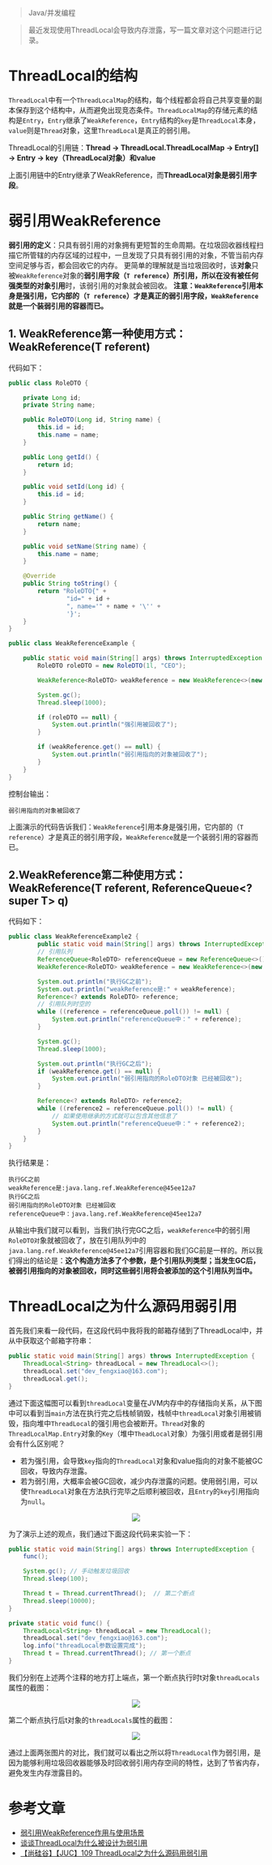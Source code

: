 > Java/并发编程

> 最近发现使用ThreadLocal会导致内存泄露，写一篇文章对这个问题进行记录。

# ThreadLocal的结构

`ThreadLocal`中有一个`ThreadLocalMap`的结构，每个线程都会将自己共享变量的副本保存到这个结构中，从而避免出现竞态条件。`ThreadLocalMap`的存储元素的结构是`Entry`，`Entry`继承了`WeakReference`，`Entry`结构的`key`是`ThreadLocal`本身，`value`则是`Thread`对象，这里`ThreadLocal`是真正的弱引用。

ThreadLocal的引用链：**Thread -> ThreadLocal.ThreadLocalMap -> Entry[] -> Entry -> key（ThreadLocal对象）和value**

上面引用链中的Entry继承了WeakReference，而**ThreadLocal对象是弱引用字段**。

# 弱引用WeakReference

**弱引用的定义**：只具有弱引用的对象拥有更短暂的生命周期。在垃圾回收器线程扫描它所管辖的内存区域的过程中，一旦发现了只具有弱引用的对象，不管当前内存空间足够与否，都会回收它的内存。
更简单的理解就是当垃圾回收时，该**对象**只被`WeakReference`对象的**弱引用字段（`T reference`）**所引用，所以**在没有被任何强类型的对象引用**时，该弱引用的对象就会被回收。
**注意：`WeakReference`引用本身是强引用，它内部的（`T reference`）才是真正的弱引用字段，`WeakReference`就是一个装弱引用的容器而已。**

## 1. WeakReference第一种使用方式：WeakReference(T referent)

代码如下：

```java
public class RoleDTO {

    private Long id;
    private String name;

    public RoleDTO(Long id, String name) {
        this.id = id;
        this.name = name;
    }

    public Long getId() {
        return id;
    }

    public void setId(Long id) {
        this.id = id;
    }

    public String getName() {
        return name;
    }

    public void setName(String name) {
        this.name = name;
    }

    @Override
    public String toString() {
        return "RoleDTO{" +
                "id=" + id +
                ", name='" + name + '\'' +
                '}';
    }
}
```

```java
public class WeakReferenceExample {

    public static void main(String[] args) throws InterruptedException {
        RoleDTO roleDTO = new RoleDTO(1l, "CEO");

        WeakReference<RoleDTO> weakReference = new WeakReference<>(new RoleDTO(1l, "CEO"));

        System.gc();
        Thread.sleep(1000);

        if (roleDTO == null) {
            System.out.println("强引用被回收了");
        }

        if (weakReference.get() == null) {
            System.out.println("弱引用指向的对象被回收了");
        }
    }
}
```

控制台输出：

```
弱引用指向的对象被回收了
```

上面演示的代码告诉我们：`WeakReference`引用本身是强引用，它内部的（`T reference`）才是真正的弱引用字段，`WeakReference`就是一个装弱引用的容器而已。

## 2.WeakReference第二种使用方式：WeakReference(T referent, ReferenceQueue<? super T> q)

代码如下：

```java
public class WeakReferenceExample2 {
		public static void main(String[] args) throws InterruptedException {
        // 引用队列
        ReferenceQueue<RoleDTO> referenceQueue = new ReferenceQueue<>();
        WeakReference<RoleDTO> weakReference = new WeakReference<>(new RoleDTO(1l, "CFO"), referenceQueue);

        System.out.println("执行GC之前");
        System.out.println("weakReference是:" + weakReference);
        Reference<? extends RoleDTO> reference;
        // 引用队列时空的
        while ((reference = referenceQueue.poll()) != null) {
            System.out.println("referenceQueue中：" + reference);
        }

        System.gc();
        Thread.sleep(1000);

        System.out.println("执行GC之后");
        if (weakReference.get() == null) {
            System.out.println("弱引用指向的RoleDTO对象 已经被回收");
        }

        Reference<? extends RoleDTO> reference2;
        while ((reference2 = referenceQueue.poll()) != null) {
            // 如果使用继承的方式就可以包含其他信息了
            System.out.println("referenceQueue中：" + reference2);
        }
    }
}
```

执行结果是：

```
执行GC之前
weakReference是:java.lang.ref.WeakReference@45ee12a7
执行GC之后
弱引用指向的RoleDTO对象 已经被回收
referenceQueue中：java.lang.ref.WeakReference@45ee12a7
```

从输出中我们就可以看到，当我们执行完GC之后，`weakReference`中的弱引用`RoleDTO对`象就被回收了，放在引用队列中的`java.lang.ref.WeakReference@45ee12a7`引用容器和我们GC前是一样的。所以我们得出的结论是：**这个构造方法多了个参数，是个引用队列类型；当发生GC后，被弱引用指向的对象被回收，同时这些弱引用将会被添加的这个引用队列当中。**

# ThreadLocal之为什么源码用弱引用

首先我们来看一段代码，在这段代码中我将我的邮箱存储到了ThreadLocal中，并从中获取这个邮箱字符串：

```java
public static void main(String[] args) throws InterruptedException {
    ThreadLocal<String> threadLocal = new ThreadLocal<>();
    threadLocal.set("dev_fengxiao@163.com");
    threadLocal.get();
}
```

通过下面这幅图可以看到`threadLocal`变量在JVM内存中的存储指向关系，从下图中可以看到当`main`方法在执行完之后栈帧销毁，栈帧中`threadLocal`对象引用被销毁，指向堆中`ThreadLocal`的强引用也会被断开。`Thread`对象的`ThreadLocalMap.Entry`对象的`Key`（堆中`TheadLocal`对象）为强引用或者是弱引用会有什么区别呢？

* 若为强引用，会导致`key`指向的`ThreadLocal`对象和value指向的对象不能被GC回收，导致内存泄露。
* 若为弱引用，大概率会被GC回收，减少内存泄露的问题。使用弱引用，可以使`ThreadLocal`对象在方法执行完毕之后顺利被回收，且`Entry`的`key`引用指向为`null`。

<div align=center><img src="../../assert/threadLocal-reference指向关系.svg" /></div>

为了演示上述的观点，我们通过下面这段代码来实验一下：

```java
public static void main(String[] args) throws InterruptedException {
    func();

    System.gc(); // 手动触发垃圾回收
    Thread.sleep(100);

    Thread t = Thread.currentThread();  // 第二个断点
    Thread.sleep(10000);
}

private static void func() {
    ThreadLocal<String> threadLocal = new ThreadLocal();
    threadLocal.set("dev_fengxiao@163.com");
    log.info("threadLocal参数设置完成");
    Thread t = Thread.currentThread(); // 第一个断点
}
```

我们分别在上述两个注释的地方打上端点，第一个断点执行时t对象`threadLocals`属性的截图：

<div align=center><img src="../../assert/第一个断点处的threadLocals.png" /></div>

第二个断点执行后t对象的`threadLocals`属性的截图：

<div align=center><img src="../../assert/第二个断点处的threadLocals.png" /></div>

通过上面两张图片的对比，我们就可以看出之所以将`ThreadLocal`作为弱引用，是因为能够利用垃圾回收器能够及时回收弱引用内存空间的特性，达到了节省内存，避免发生内存泄露目的。

# 参考文章

* [弱引用WeakReference作用与使用场景](https://blog.csdn.net/csdn_20150804/article/details/103748869)
* [谈谈ThreadLocal为什么被设计为弱引用](https://zhuanlan.zhihu.com/p/304240519)
* [【尚硅谷】【JUC】109 ThreadLocal之为什么源码用弱引用](https://www.youtube.com/watch?v=ZaHpCpJ8AVA)

